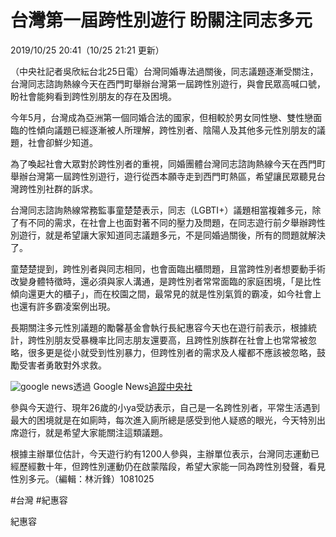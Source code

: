 # 台灣第一屆跨性別遊行 盼關注同志多元

2019/10/25 20:41（10/25 21:21 更新）

（中央社記者吳欣紜台北25日電）台灣同婚專法過關後，同志議題逐漸受關注，台灣同志諮詢熱線今天在西門町舉辦台灣第一屆跨性別遊行，與會民眾高喊口號，盼社會能夠看到跨性別朋友的存在及困境。

今年5月，台灣成為亞洲第一個同婚合法的國家，但相較於男女同性戀、雙性戀面臨的性傾向議題已經逐漸被人所理解，跨性別者、陰陽人及其他多元性別朋友的議題，社會卻鮮少知道。

為了喚起社會大眾對於跨性別者的重視，同婚團體台灣同志諮詢熱線今天在西門町舉辦台灣第一屆跨性別遊行，遊行從西本願寺走到西門町熱區，希望讓民眾聽見台灣跨性別社群的訴求。

台灣同志諮詢熱線常務監事童楚楚表示，同志（LGBTI+）議題相當複雜多元，除了有不同的需求，在社會上也面對著不同的壓力及問題，在同志遊行前夕舉辦跨性別遊行，就是希望讓大家知道同志議題多元，不是同婚過關後，所有的問題就解決了。

童楚楚提到，跨性別者與同志相同，也會面臨出櫃問題，且當跨性別者想要動手術改變身體特徵時，還必須與家人溝通，是跨性別者常常面臨的家庭困境，「是比性傾向還更大的櫃子」，而在校園之間，最常見的就是性別氣質的霸凌，如今社會上也還有許多霸凌案例出現。

長期關注多元性別議題的勵馨基金會執行長紀惠容今天也在遊行前表示，根據統計，跨性別朋友受暴機率比同志朋友還要高，且跨性別族群在社會上也常常被忽略，很多更是從小就受到性別暴力，但跨性別者的需求及人權都不應該被忽略，鼓勵受害者勇敢對外求救。

![google news](https://imgcdn.cna.com.tw/www/website/img/google-news.png)透過 Google News[追蹤中央社](https://news.google.com/publications/CAAqBwgKMKD2uwswrZHTAw?hl=zh-TW&gl=TW&ceid=TW%3Azh-Hant)

參與今天遊行、現年26歲的小ya受訪表示，自己是一名跨性別者，平常生活遇到最大的困境就是在如廁時，每次進入廁所總是感受到他人疑惑的眼光，今天特別出席遊行，就是希望大家能關注這類議題。

根據主辦單位估計，今天遊行約有1200人參與，主辦單位表示，台灣同志運動已經歷經數十年，但跨性別運動仍在啟蒙階段，希望大家能一同為跨性別發聲，看見性別多元。（編輯：林沂鋒）1081025

#台灣
#紀惠容

紀惠容
